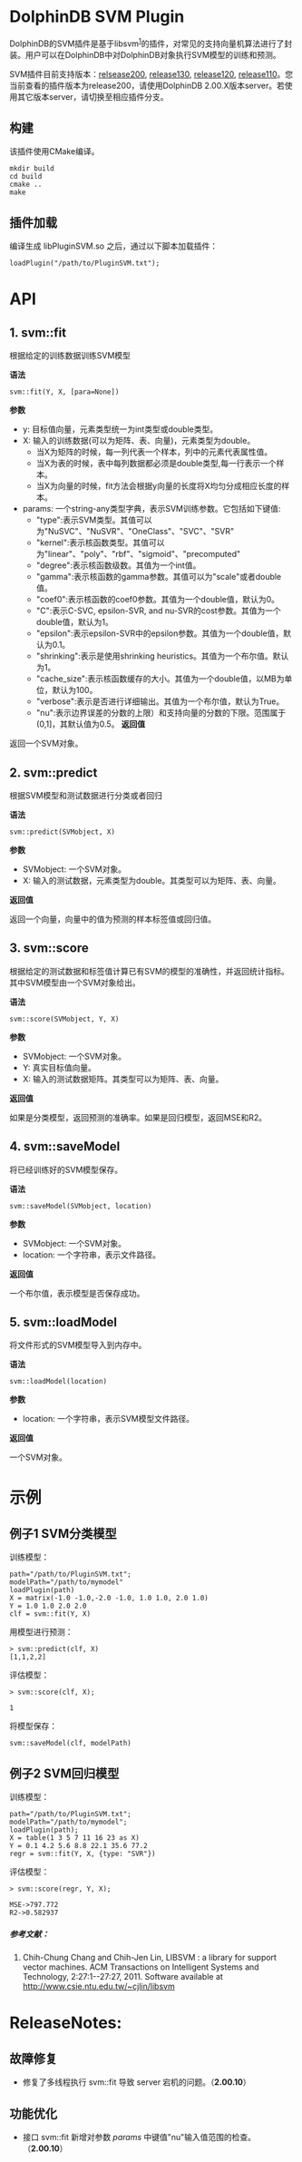 # DolphinDB SVM Plugin

DolphinDB的SVM插件是基于libsvm<sup>[1](#参考文献)</sup>的插件，对常见的支持向量机算法进行了封装。用户可以在DolphinDB中对DolphinDB对象执行SVM模型的训练和预测。

SVM插件目前支持版本：[relsease200](https://github.com/dolphindb/DolphinDBPlugin/blob/release200/svm/README_CN.md), [release130](https://github.com/dolphindb/DolphinDBPlugin/blob/release130/svm/README_CN.md), [release120](https://github.com/dolphindb/DolphinDBPlugin/blob/release120/svm/README_CN.md), [release110](https://github.com/dolphindb/DolphinDBPlugin/blob/release110/svm/README.md)。您当前查看的插件版本为release200，请使用DolphinDB 2.00.X版本server。若使用其它版本server，请切换至相应插件分支。

## 构建

该插件使用CMake编译。

```
mkdir build
cd build
cmake ..
make
```


## 插件加载

编译生成 libPluginSVM.so 之后，通过以下脚本加载插件：

```
loadPlugin("/path/to/PluginSVM.txt");
```

# API
## 1. svm::fit
根据给定的训练数据训练SVM模型

**语法**

```
svm::fit(Y, X, [para=None])
```

**参数**

- y: 目标值向量，元素类型统一为int类型或double类型。
- X: 输入的训练数据(可以为矩阵、表、向量)，元素类型为double。
  - 当X为矩阵的时候，每一列代表一个样本，列中的元素代表属性值。
  - 当X为表的时候，表中每列数据都必须是double类型,每一行表示一个样本。
  - 当X为向量的时候，fit方法会根据y向量的长度将X均匀分成相应长度的样本。
- params: 一个string-any类型字典，表示SVM训练参数。它包括如下键值:
  * "type":表示SVM类型。其值可以为"NuSVC"、"NuSVR"、"OneClass"、"SVC"、"SVR"
  * "kernel":表示核函数类型。其值可以为"linear"、"poly"、"rbf"、"sigmoid"、"precomputed"
  * "degree":表示核函数级数。其值为一个int值。
  * "gamma":表示核函数的gamma参数。其值可以为"scale"或者double值。
  * "coef0":表示核函数的coef0参数。其值为一个double值，默认为0。
  * "C":表示C-SVC, epsilon-SVR, and nu-SVR的cost参数。其值为一个double值，默认为1。
  * "epsilon":表示epsilon-SVR中的epsilon参数。其值为一个double值，默认为0.1。
  * "shrinking":表示是使用shrinking heuristics。其值为一个布尔值。默认为1。
  * "cache_size":表示核函数缓存的大小。其值为一个double值，以MB为单位，默认为100。
  * "verbose":表示是否进行详细输出。其值为一个布尔值，默认为True。
  * "nu":表示边界误差的分数的上限）和支持向量的分数的下限。范围属于(0,1]，其默认值为0.5。
**返回值**

返回一个SVM对象。

## 2. svm::predict
根据SVM模型和测试数据进行分类或者回归


**语法**

```
svm::predict(SVMobject, X)
```

**参数**


- SVMobject: 一个SVM对象。
- X: 输入的测试数据，元素类型为double。其类型可以为矩阵、表、向量。

**返回值**

返回一个向量，向量中的值为预测的样本标签值或回归值。

## 3. svm::score
根据给定的测试数据和标签值计算已有SVM的模型的准确性，并返回统计指标。其中SVM模型由一个SVM对象给出。


**语法**

```
svm::score(SVMobject, Y, X)
```

**参数**


- SVMobject: 一个SVM对象。
- Y: 真实目标值向量。
- X: 输入的测试数据矩阵。其类型可以为矩阵、表、向量。

**返回值**

如果是分类模型，返回预测的准确率。如果是回归模型，返回MSE和R2。

## 4. svm::saveModel
将已经训练好的SVM模型保存。

**语法**

```
svm::saveModel(SVMobject, location)
```

**参数**


- SVMobject: 一个SVM对象。
- location: 一个字符串，表示文件路径。

**返回值**

一个布尔值，表示模型是否保存成功。

## 5. svm::loadModel
将文件形式的SVM模型导入到内存中。

**语法**

```
svm::loadModel(location)
```

**参数**


- location: 一个字符串，表示SVM模型文件路径。

**返回值**

一个SVM对象。

# 示例

## 例子1 SVM分类模型

训练模型：

```
path="/path/to/PluginSVM.txt";
modelPath="/path/to/mymodel"
loadPlugin(path)
X = matrix(-1.0 -1.0,-2.0 -1.0, 1.0 1.0, 2.0 1.0)
Y = 1.0 1.0 2.0 2.0
clf = svm::fit(Y, X)
```

用模型进行预测：

```
> svm::predict(clf, X)
[1,1,2,2]
```

评估模型：

```
> svm::score(clf, X);

1
```

将模型保存：

```
svm::saveModel(clf, modelPath)
```

## 例子2 SVM回归模型

训练模型：

```
path="/path/to/PluginSVM.txt";
modelPath="/path/to/mymodel";
loadPlugin(path);
X = table(1 3 5 7 11 16 23 as X)
Y = 0.1 4.2 5.6 8.8 22.1 35.6 77.2
regr = svm::fit(Y, X, {type: "SVR"})
```

评估模型：

```
> svm::score(regr, Y, X);

MSE->797.772
R2->0.582937
```

##### 参考文献：

1. Chih-Chung Chang and Chih-Jen Lin, LIBSVM : a library for support vector machines. ACM Transactions on Intelligent Systems and Technology, 2:27:1--27:27, 2011.  Software available at http://www.csie.ntu.edu.tw/~cjlin/libsvm

# ReleaseNotes:

## 故障修复

* 修复了多线程执行 svm::fit 导致 server 宕机的问题。（**2.00.10**）

## 功能优化

* 接口 svm::fit 新增对参数 *params* 中键值"nu"输入值范围的检查。（**2.00.10**）
